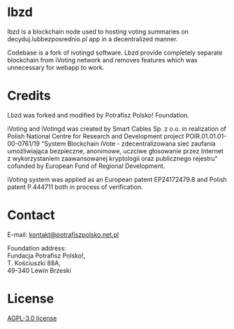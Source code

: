# lbzd
lbzd is a blockchain node used to hosting voting summaries on decyduj.lubbezposrednio.pl app in a decentralized manner.

Codebase is a fork of ivotingd software. Lbzd provide completely separate blockchain from iVoting network and removes features which was unnecessary for webapp to work.

# Credits
Lbzd was forked and modified by Potrafisz Polsko! Foundation.

iVoting and iVotingd was created by Smart Cables Sp. z o.o. in realization of Polish National Centre for Research and Development project POIR.01.01.01-00-0761/19 "System Blockchain iVote - zdecentralizowana sieć zaufania umożliwiająca bezpieczne, anonimowe, uczciwe głosowanie przez Internet z wykorzystaniem zaawansowanej kryptologii oraz publicznego rejestru" cofunded by European Fund of Regional Development.

iVoting system was applied as an European patent EP24172479.8 and Polish patent P.444711 both in process of verification.

# Contact
E-mail: kontakt@potrafiszpolsko.net.pl

Foundation address:\
Fundacja Potrafisz Polsko!,\
T. Kościuszki 88A,\
49-340 Lewin Brzeski

# License
[AGPL-3.0 license](LICENSE)

